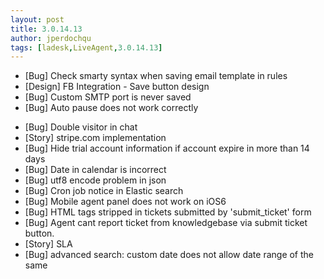 ```yaml
---
layout: post
title: 3.0.14.13
author: jperdochqu
tags: [ladesk,LiveAgent,3.0.14.13]
---
```


- [Bug] Check smarty syntax when saving email template in rules
- [Design] FB Integration - Save button design
- [Bug] Custom SMTP port is never saved
- [Bug] Auto pause does not work correctly

<!--more-->

- [Bug] Double visitor in chat
- [Story] stripe.com implementation
- [Bug] Hide trial account information if account expire in more than 14 days
- [Bug] Date in calendar is incorrect
- [Bug] utf8 encode problem in json
- [Bug] Cron job notice in Elastic search
- [Bug] Mobile agent panel does not work on iOS6
- [Bug] HTML tags stripped in tickets submitted by 'submit_ticket' form
- [Bug] Agent cant report ticket from knowledgebase via submit ticket button.
- [Story] SLA
- [Bug] advanced search: custom date does not allow date range of the same
